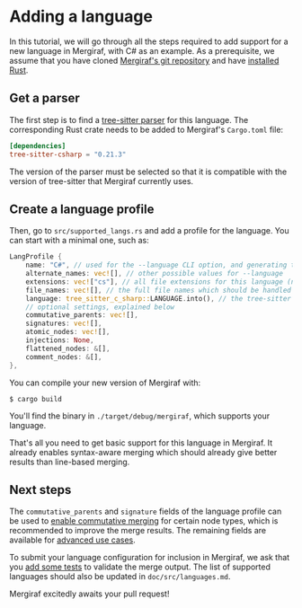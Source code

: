 # Adding a language

In this tutorial, we will go through all the steps required to add support for a new language in Mergiraf, with C# as an example. As a prerequisite, we assume that you have cloned [Mergiraf's git repository](https://codeberg.org/mergiraf/mergiraf) and have [installed Rust](https://www.rust-lang.org/tools/install).

## Get a parser

The first step is to find a [tree-sitter parser](https://tree-sitter.github.io/tree-sitter/) for this language. The corresponding Rust crate needs to be added to Mergiraf's `Cargo.toml` file:

```toml
[dependencies]
tree-sitter-csharp = "0.21.3"
```

The version of the parser must be selected so that it is compatible with the version of tree-sitter that Mergiraf currently uses.

## Create a language profile

Then, go to `src/supported_langs.rs` and add a profile for the language. You can start with a minimal one, such as:
```rust
LangProfile {
    name: "C#", // used for the --language CLI option, and generating the list of supported languages
    alternate_names: vec![], // other possible values for --language
    extensions: vec!["cs"], // all file extensions for this language (note the lack of `.`!)
    file_names: vec![], // the full file names which should be handled with this language
    language: tree_sitter_c_sharp::LANGUAGE.into(), // the tree-sitter parser
    // optional settings, explained below
    commutative_parents: vec![],
    signatures: vec![],
    atomic_nodes: vec![],
    injections: None,
    flattened_nodes: &[],
    comment_nodes: &[],
},
```

You can compile your new version of Mergiraf with:
```console
$ cargo build
```

You'll find the binary in `./target/debug/mergiraf`, which supports your language. 

That's all you need to get basic support for this language in Mergiraf. It already enables syntax-aware merging which should already give better results than line-based merging.

## Next steps

The `commutative_parents` and `signature` fields of the language profile can be used to 
[enable commutative merging](./enabling-commutative-merging.md) for certain node types, which is recommended to improve the merge results. 
The remaining fields are available for [advanced use cases](./advanced-language-configuration.md).

To submit your language configuration for inclusion in Mergiraf, we ask that you [add some tests](./language-testing.md) to validate the merge output. The list of supported languages should also be updated in `doc/src/languages.md`.

Mergiraf excitedly awaits your pull request!
